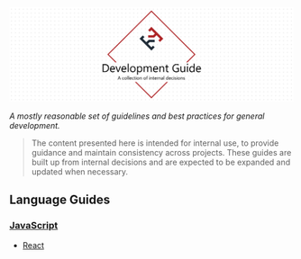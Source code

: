 ![Development Guide](./docs/assets/project-title.png)

*A mostly reasonable set of guidelines and best practices for general development.*

> The content presented here is intended for internal use, to provide guidance and maintain consistency across projects. These guides are built up from internal decisions and are expected to be expanded and updated when necessary.

## Language Guides

### [JavaScript](./docs/javascript)

- [React](./docs/javascript/react)
